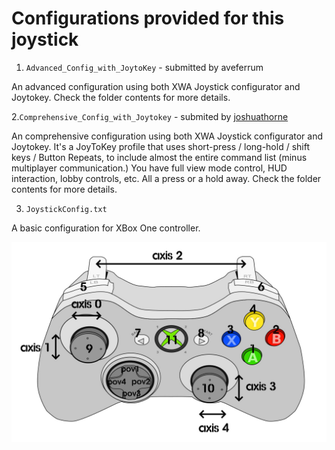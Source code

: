 # Configurations provided for this joystick

1. `Advanced_Config_with_JoytoKey` - submitted by aveferrum

An advanced configuration using both XWA Joystick configurator and Joytokey. Check the folder contents for more details.

2.`Comprehensive_Config_with_Joytokey` - submited by [joshuathorne](https://github.com/joshuathorne)

An comprehensive configuration using both XWA Joystick configurator and Joytokey. It's a JoyToKey profile that uses short-press / long-hold / shift keys / Button Repeats, to include almost the entire command list (minus multiplayer communication.)
You have full view mode control, HUD interaction, lobby controls, etc. All a press or a hold away. Check the folder contents for more details.

3. `JoystickConfig.txt` 

A basic configuration for XBox One controller.

![XBox One Controller Mappings](./XBox_One_Controller_Mappings.jpg "XBox One Controller Mappings")

